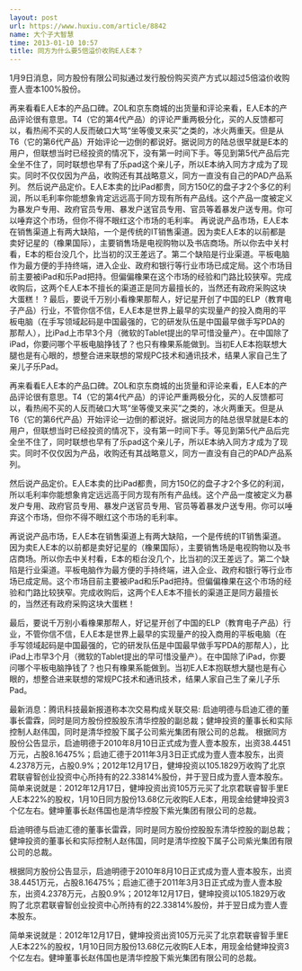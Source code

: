```yaml
---
layout: post
url: https://www.huxiu.com/article/8842
name: 大个子大智慧
time: 2013-01-10 10:57
title: 同方为什么要5倍溢价收购E人E本？
---
```

1月9日消息，同方股份有限公司拟通过发行股份购买资产方式以超过5倍溢价收购壹人壹本100%股份。

再来看看E人E本的产品口碑。ZOL和京东商城的出货量和评论来看，E人E本的产品评论很有意思。T4（它的第4代产品）的评论严重两极分化，买的人反馈都可以，看热闹不买的人反而破口大骂“坐等傻叉来买”之类的，冰火两重天。但是从T6（它的第6代产品）开始评论一边倒的都说好。据说同方的陆总很早就是E本的用户，但联想当时已经投资的情况下，没有第一时间下手。等见到第5代产品后完全坐不住了，同时联想也早有了乐pad这个亲儿子，所以E本纳入同方才成为了现实。同时不仅仅因为产品，收购还有其战略意义，同方一直没有自己的PAD产品系列。 然后说产品定价。E人E本卖的比iPad都贵，同方150亿的盘子才2个多亿的利润，所以毛利率你能想象肯定远远高于同方现有所有产品线。这个产品一度被定义为暴发户专用、政府官员专用、暴发户送官员专用、官员等着暴发户送专用。你可以唾弃这个市场，但你不得不眼红这个市场的毛利率。 再说说产品市场，E人E本在销售渠道上有两大缺陷，一个是传统的IT销售渠道。因为卖E人E本的以前都是卖好记星的（橡果国际），主要销售场是电视购物以及书店商场。所以你去中关村看，E本的柜台没几个，比当初的汉王差远了。第二个缺陷是行业渠道。平板电脑作为最方便的手持终端，进入企业、政府和银行等行业市场已成定局。这个市场目前主要被iPad和乐Pad把持。但偏偏橡果在这个市场的经验和门路比较狭窄。完成收购后，这两个E人E本不擅长的渠道正是同方最擅长的，当然还有政府采购这块大蛋糕！ ? 最后，要说千万别小看橡果那帮人，好记星开创了中国的ELP（教育电子产品）行业，不管你信不信，E人E本是世界上最早的实现量产的投入商用的平板电脑（在手写领域起码是中国最强的，它的研发队伍是中国最早做手写PDA的那帮人），比iPad上市早3个月（微软的Tablet提出的早可惜没量产）。在中国除了iPad，你要问哪个平板电脑挣钱了？也只有橡果系能做到。当初E人E本抱联想大腿也是有心眼的，想整合进来联想的常规PC技术和通讯技术，结果人家自己生了亲儿子乐Pad。

再来看看E人E本的产品口碑。ZOL和京东商城的出货量和评论来看，E人E本的产品评论很有意思。T4（它的第4代产品）的评论严重两极分化，买的人反馈都可以，看热闹不买的人反而破口大骂“坐等傻叉来买”之类的，冰火两重天。但是从T6（它的第6代产品）开始评论一边倒的都说好。据说同方的陆总很早就是E本的用户，但联想当时已经投资的情况下，没有第一时间下手。等见到第5代产品后完全坐不住了，同时联想也早有了乐pad这个亲儿子，所以E本纳入同方才成为了现实。同时不仅仅因为产品，收购还有其战略意义，同方一直没有自己的PAD产品系列。

然后说产品定价。E人E本卖的比iPad都贵，同方150亿的盘子才2个多亿的利润，所以毛利率你能想象肯定远远高于同方现有所有产品线。这个产品一度被定义为暴发户专用、政府官员专用、暴发户送官员专用、官员等着暴发户送专用。你可以唾弃这个市场，但你不得不眼红这个市场的毛利率。

再说说产品市场，E人E本在销售渠道上有两大缺陷，一个是传统的IT销售渠道。因为卖E人E本的以前都是卖好记星的（橡果国际），主要销售场是电视购物以及书店商场。所以你去中关村看，E本的柜台没几个，比当初的汉王差远了。第二个缺陷是行业渠道。平板电脑作为最方便的手持终端，进入企业、政府和银行等行业市场已成定局。这个市场目前主要被iPad和乐Pad把持。但偏偏橡果在这个市场的经验和门路比较狭窄。完成收购后，这两个E人E本不擅长的渠道正是同方最擅长的，当然还有政府采购这块大蛋糕！

最后，要说千万别小看橡果那帮人，好记星开创了中国的ELP（教育电子产品）行业，不管你信不信，E人E本是世界上最早的实现量产的投入商用的平板电脑（在手写领域起码是中国最强的，它的研发队伍是中国最早做手写PDA的那帮人），比iPad上市早3个月（微软的Tablet提出的早可惜没量产）。在中国除了iPad，你要问哪个平板电脑挣钱了？也只有橡果系能做到。当初E人E本抱联想大腿也是有心眼的，想整合进来联想的常规PC技术和通讯技术，结果人家自己生了亲儿子乐Pad。

最新消息：腾讯科技最新报道称本次交易构成关联交易: 启迪明德与启迪汇德的董事长雷霖，同时是同方股份控股股东清华控股的副总裁；健坤投资的董事长和实际控制人赵伟国，同时是清华控股下属子公司紫光集团有限公司的总裁。 根据同方股份公告显示，启迪明德于2010年8月10日正式成为壹人壹本股东，出资38.4451万元，占股8.16475%；启迪汇德于2011年3月3日正式成为壹人壹本股东，出资4.2378万元，占股0.9%；2012年12月17日，健坤投资以105.1829万收购了北京君联睿智创业投资中心所持有的22.33814%股份，并于翌日成为壹人壹本股东。 简单来说就是：2012年12月17日，健坤投资出资105万元买了北京君联睿智手里E人E本22%的股权，1月10日同方股份13.68亿元收购E人E本，用现金给健坤投资3个亿左右。健坤董事长赵伟国也是清华控股下紫光集团有限公司的总裁。

启迪明德与启迪汇德的董事长雷霖，同时是同方股份控股股东清华控股的副总裁；健坤投资的董事长和实际控制人赵伟国，同时是清华控股下属子公司紫光集团有限公司的总裁。

根据同方股份公告显示，启迪明德于2010年8月10日正式成为壹人壹本股东，出资38.4451万元，占股8.16475%；启迪汇德于2011年3月3日正式成为壹人壹本股东，出资4.2378万元，占股0.9%；2012年12月17日，健坤投资以105.1829万收购了北京君联睿智创业投资中心所持有的22.33814%股份，并于翌日成为壹人壹本股东。

简单来说就是：2012年12月17日，健坤投资出资105万元买了北京君联睿智手里E人E本22%的股权，1月10日同方股份13.68亿元收购E人E本，用现金给健坤投资3个亿左右。健坤董事长赵伟国也是清华控股下紫光集团有限公司的总裁。

